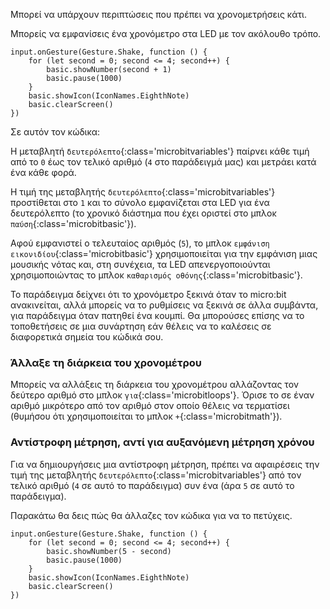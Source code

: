 Μπορεί να υπάρχουν περιπτώσεις που πρέπει να χρονομετρήσεις κάτι.

Μπορείς να εμφανίσεις ένα χρονόμετρο στα LED με τον ακόλουθο τρόπο.

```microbit
input.onGesture(Gesture.Shake, function () {
    for (let second = 0; second <= 4; second++) {
        basic.showNumber(second + 1)
        basic.pause(1000)
    }
    basic.showIcon(IconNames.EighthNote)
    basic.clearScreen()
})
```

Σε αυτόν τον κώδικα:

Η μεταβλητή `δευτερόλεπτο`{:class='microbitvariables'} παίρνει κάθε τιμή από το `0` έως τον τελικό αριθμό (`4` στο παράδειγμά μας) και μετράει κατά ένα κάθε φορά.

Η τιμή της μεταβλητής `δευτερόλεπτο`{:class='microbitvariables'} προστίθεται στο `1` και το σύνολο εμφανίζεται στα LED για ένα δευτερόλεπτο (το χρονικό διάστημα που έχει οριστεί στο μπλοκ `παύση`{:class='microbitbasic'}).

Αφού εμφανιστεί ο τελευταίος αριθμός (`5`), το μπλοκ `εμφάνιση εικονιδίου`{:class='microbitbasic'} χρησιμοποιείται για την εμφάνιση μιας μουσικής νότας και, στη συνέχεια, τα LED απενεργοποιούνται χρησιμοποιώντας το μπλοκ `καθαρισμός οθόνης`{:class='microbitbasic'}.

Το παράδειγμα δείχνει ότι το χρονόμετρο ξεκινά όταν το micro:bit ανακινείται, αλλά μπορείς να το ρυθμίσεις να ξεκινά σε άλλα συμβάντα, για παράδειγμα όταν πατηθεί ένα κουμπί. Θα μπορούσες επίσης να το τοποθετήσεις σε μια συνάρτηση εάν θέλεις να το καλέσεις σε διαφορετικά σημεία του κώδικά σου.

### Άλλαξε τη διάρκεια του χρονομέτρου

Μπορείς να αλλάξεις τη διάρκεια του χρονομέτρου αλλάζοντας τον δεύτερο αριθμό στο μπλοκ `για`{:class='microbitloops'}. Όρισε το σε έναν αριθμό μικρότερο από τον αριθμό στον οποίο θέλεις να τερματίσει (θυμήσου ότι χρησιμοποιείται το μπλοκ `+`{:class='microbitmath'}).

### Αντίστροφη μέτρηση, αντί για αυξανόμενη μέτρηση χρόνου

Για να δημιουργήσεις μια αντίστροφη μέτρηση, πρέπει να αφαιρέσεις την τιμή της μεταβλητής `δευτερόλεπτο`{:class='microbitvariables'} από τον τελικό αριθμό (`4` σε αυτό το παράδειγμα) συν ένα (άρα `5` σε αυτό το παράδειγμα).

Παρακάτω θα δεις πώς θα άλλαζες τον κώδικα για να το πετύχεις.

```microbit
input.onGesture(Gesture.Shake, function () {
    for (let second = 0; second <= 4; second++) {
        basic.showNumber(5 - second)
        basic.pause(1000)
    }
    basic.showIcon(IconNames.EighthNote)
    basic.clearScreen()
})
```

